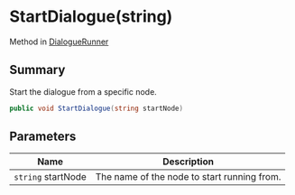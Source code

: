 # StartDialogue(string)

Method in [DialogueRunner](./)

## Summary

Start the dialogue from a specific node.

```csharp
public void StartDialogue(string startNode)
```

## Parameters

| Name               | Description                                 |
| ------------------ | ------------------------------------------- |
| `string` startNode | The name of the node to start running from. |
